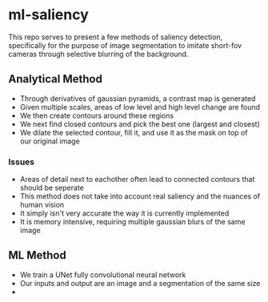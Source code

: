 # ml-saliency
This repo serves to present a few methods of saliency detection, specifically for the purpose of image segmentation to imitate short-fov cameras through selective blurring of the background.



## Analytical Method

- Through derivatives of gaussian pyramids, a contrast map is generated
- Given multiple scales, areas of low level and high level change are found
- We then create contours around these regions
- We next find closed contours and pick the best one (largest and closest)
- We dilate the selected contour, fill it, and use it as the mask on top of our original image

### Issues
- Areas of detail next to eachother often lead to connected contours that should be seperate
- This method does not take into account real saliency and the nuances of human vision
- It simply isn't very accurate the way it is currently implemented
- It is memory intensive, requiring multiple gaussian blurs of the same image

##  ML Method
- We train a UNet fully convolutional neural network
- Our inputs and output are an image and a segmentation of the same size
-
